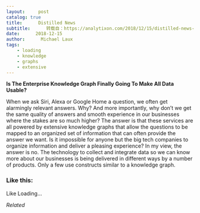 ```yaml
---
layout:     post
catalog: true
title:      Distilled News
subtitle:      转载自：https://analytixon.com/2018/12/15/distilled-news-933/
date:      2018-12-15
author:      Michael Laux
tags:
    - loading
    - knowledge
    - graphs
    - extensive
---
```


**Is The Enterprise Knowledge Graph Finally Going To Make All Data Usable?**

When we ask Siri, Alexa or Google Home a question, we often get alarmingly relevant answers. Why? And more importantly, why don’t we get the same quality of answers and smooth experience in our businesses where the stakes are so much higher? The answer is that these services are all powered by extensive knowledge graphs that allow the questions to be mapped to an organized set of information that can often provide the answer we want. Is it impossible for anyone but the big tech companies to organize information and deliver a pleasing experience? In my view, the answer is no. The technology to collect and integrate data so we can know more about our businesses is being delivered in different ways by a number of products. Only a few use constructs similar to a knowledge graph.





### Like this:

Like Loading...


*Related*

